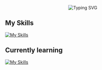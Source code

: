 <!-- Header -->
<!-- Header -->
<div align="center">
  <img src="https://readme-typing-svg.herokuapp.com?font=Fira+Code&size=25&duration=4000&pause=2000&color=29f175&center=true&vCenter=true&width=550&lines=Welcome+to+My+GitHub!😃;QA,+Front-end,+Back-end,+and+more!" alt="Typing SVG" />
</div>

## My Skills
[![My Skills](https://skillicons.dev/icons?i=js,ts,html,css,react,vite,arduino,fastapi,git,nodejs,postgres,py&perline=4)](https://skillicons.dev)

## Currently learning
[![My Skills](https://skillicons.dev/icons?i=ts,vite,arduino,fastapi,nodejs,postgres&perline=4)](https://skillicons.dev)

<!--
**bgj0127/bgj0127** is a ✨ _special_ ✨ repository because its `README.md` (this file) appears on your GitHub profile.

Here are some ideas to get you started:

- 🔭 I’m currently working on ...
- 🌱 I’m currently learning ...
- 👯 I’m looking to collaborate on ...
- 🤔 I’m looking for help with ...
- 💬 Ask me about ...
- 📫 How to reach me: ...
- 😄 Pronouns: ...
- ⚡ Fun fact: ...
-->


